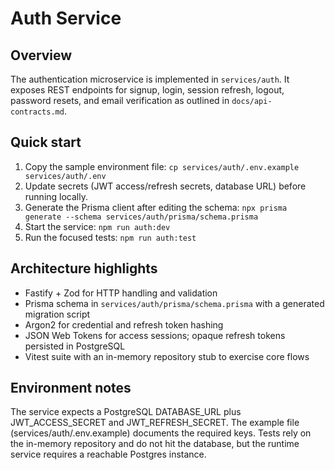 # Auth Service

## Overview
The authentication microservice is implemented in `services/auth`. It exposes REST endpoints for signup, login, session refresh, logout, password resets, and email verification as outlined in `docs/api-contracts.md`.

## Quick start
1. Copy the sample environment file: `cp services/auth/.env.example services/auth/.env`
2. Update secrets (JWT access/refresh secrets, database URL) before running locally.
3. Generate the Prisma client after editing the schema: `npx prisma generate --schema services/auth/prisma/schema.prisma`
4. Start the service: `npm run auth:dev`
5. Run the focused tests: `npm run auth:test`

## Architecture highlights
- Fastify + Zod for HTTP handling and validation
- Prisma schema in `services/auth/prisma/schema.prisma` with a generated migration script
- Argon2 for credential and refresh token hashing
- JSON Web Tokens for access sessions; opaque refresh tokens persisted in PostgreSQL
- Vitest suite with an in-memory repository stub to exercise core flows

## Environment notes
The service expects a PostgreSQL DATABASE_URL plus JWT_ACCESS_SECRET and JWT_REFRESH_SECRET. The example file (services/auth/.env.example) documents the required keys. Tests rely on the in-memory repository and do not hit the database, but the runtime service requires a reachable Postgres instance.
